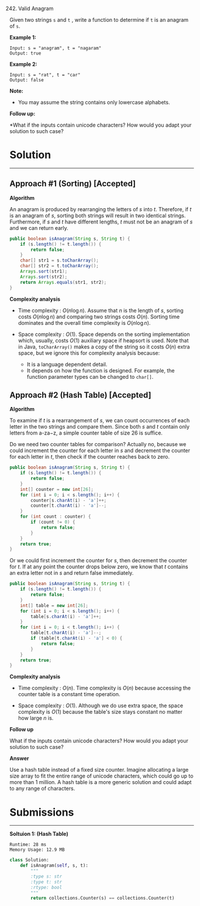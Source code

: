 242. Valid Anagram

Given two strings `s` and `t` , write a function to determine if `t` is an anagram of `s`.

**Example 1:**
```
Input: s = "anagram", t = "nagaram"
Output: true
```

**Example 2:**
```
Input: s = "rat", t = "car"
Output: false
```

**Note:**

* You may assume the string contains only lowercase alphabets.

**Follow up:**

*What if the inputs contain unicode characters? How would you adapt your solution to such case?

# Solution
---
## Approach #1 (Sorting) [Accepted]
**Algorithm**

An anagram is produced by rearranging the letters of $s$ into $t$. Therefore, if $t$ is an anagram of $s$, sorting both strings will result in two identical strings. Furthermore, if $s$ and $t$ have different lengths, $t$ must not be an anagram of $s$ and we can return early.

```java
public boolean isAnagram(String s, String t) {
    if (s.length() != t.length()) {
        return false;
    }
    char[] str1 = s.toCharArray();
    char[] str2 = t.toCharArray();
    Arrays.sort(str1);
    Arrays.sort(str2);
    return Arrays.equals(str1, str2);
}
```
**Complexity analysis**

* Time complexity : $O(n \log n)$. Assume that $n$ is the length of $s$, sorting costs $O(n \log n)$ and comparing two strings costs $O(n)$. Sorting time dominates and the overall time complexity is $O(n \log n)$.

* Space complexity : $O(1)$. Space depends on the sorting implementation which, usually, costs $O(1)$ auxiliary space if heapsort is used. Note that in Java, `toCharArray()` makes a copy of the string so it costs $O(n)$ extra space, but we ignore this for complexity analysis because:

    * It is a language dependent detail.
    * It depends on how the function is designed. For example, the function parameter types can be changed to `char[]`.

## Approach #2 (Hash Table) [Accepted]
**Algorithm**

To examine if $t$ is a rearrangement of $s$, we can count occurrences of each letter in the two strings and compare them. Since both $s$ and $t$ contain only letters from a-za−z, a simple counter table of size 26 is suffice.

Do we need two counter tables for comparison? Actually no, because we could increment the counter for each letter in $s$ and decrement the counter for each letter in $t$, then check if the counter reaches back to zero.

```java
public boolean isAnagram(String s, String t) {
    if (s.length() != t.length()) {
        return false;
    }
    int[] counter = new int[26];
    for (int i = 0; i < s.length(); i++) {
        counter[s.charAt(i) - 'a']++;
        counter[t.charAt(i) - 'a']--;
    }
    for (int count : counter) {
        if (count != 0) {
            return false;
        }
    }
    return true;
}
```

Or we could first increment the counter for $s$, then decrement the counter for $t$. If at any point the counter drops below zero, we know that $t$ contains an extra letter not in $s$ and return false immediately.

```java
public boolean isAnagram(String s, String t) {
    if (s.length() != t.length()) {
        return false;
    }
    int[] table = new int[26];
    for (int i = 0; i < s.length(); i++) {
        table[s.charAt(i) - 'a']++;
    }
    for (int i = 0; i < t.length(); i++) {
        table[t.charAt(i) - 'a']--;
        if (table[t.charAt(i) - 'a'] < 0) {
            return false;
        }
    }
    return true;
}
```

**Complexity analysis**

* Time complexity : $O(n)$. Time complexity is $O(n)$ because accessing the counter table is a constant time operation.

* Space complexity : $O(1)$. Although we do use extra space, the space complexity is $O(1)$ because the table's size stays constant no matter how large $n$ is.

**Follow up**

What if the inputs contain unicode characters? How would you adapt your solution to such case?

**Answer**

Use a hash table instead of a fixed size counter. Imagine allocating a large size array to fit the entire range of unicode characters, which could go up to more than 1 million. A hash table is a more generic solution and could adapt to any range of characters.

# Submissions
---
**Soltuion 1: (Hash Table)**
```
Runtime: 28 ms
Memory Usage: 12.9 MB
```
```python
class Solution:
    def isAnagram(self, s, t):
        """
        :type s: str
        :type t: str
        :rtype: bool
        """
        return collections.Counter(s) == collections.Counter(t)
```